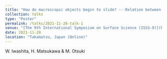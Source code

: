 ```yaml
---
title: "How do macroscopic objects begin to slide? -- Relation between precursor slip and friction coefficient --"
collection: talks
type: "Poster"
permalink: /talks/2021-11-28-talk-1
venue: "[The 9th International Symposium on Surface Science (ISSS-9)](https://www.jvss.jp/isss9/)"
date: 2021-11-28
location: "Takamatsu, Japan (Online)"
---
```

W. Iwashita, H. Matsukawa & M. Otsuki

